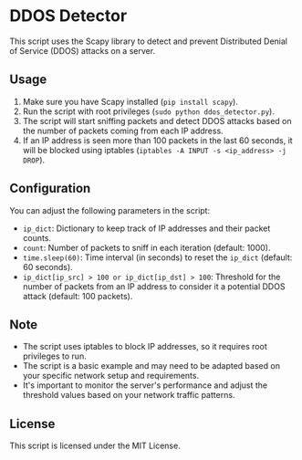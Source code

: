 # DDOS Detector

This script uses the Scapy library to detect and prevent Distributed Denial of Service (DDOS) attacks on a server.

## Usage

1. Make sure you have Scapy installed (`pip install scapy`).
2. Run the script with root privileges (`sudo python ddos_detector.py`).
3. The script will start sniffing packets and detect DDOS attacks based on the number of packets coming from each IP address.
4. If an IP address is seen more than 100 packets in the last 60 seconds, it will be blocked using iptables (`iptables -A INPUT -s <ip_address> -j DROP`).

## Configuration

You can adjust the following parameters in the script:
- `ip_dict`: Dictionary to keep track of IP addresses and their packet counts.
- `count`: Number of packets to sniff in each iteration (default: 1000).
- `time.sleep(60)`: Time interval (in seconds) to reset the `ip_dict` (default: 60 seconds).
- `ip_dict[ip_src] > 100 or ip_dict[ip_dst] > 100`: Threshold for the number of packets from an IP address to consider it a potential DDOS attack (default: 100 packets).

## Note

- The script uses iptables to block IP addresses, so it requires root privileges to run.
- The script is a basic example and may need to be adapted based on your specific network setup and requirements.
- It's important to monitor the server's performance and adjust the threshold values based on your network traffic patterns.

## License

This script is licensed under the MIT License.
